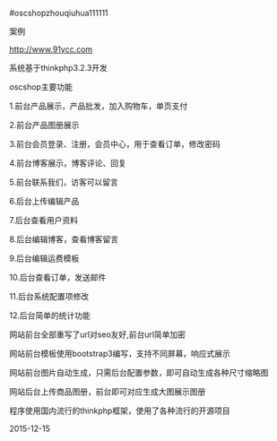 #oscshopzhouqiuhua111111

案例

http://www.91ycc.com

系统基于thinkphp3.2.3开发

oscshop主要功能

1.前台产品展示，产品批发，加入购物车，单页支付

2.前台产品图册展示

3.前台会员登录、注册，会员中心，用于查看订单，修改密码

4.前台博客展示，博客评论、回复

5.前台联系我们，访客可以留言

6.后台上传编辑产品

7.后台查看用户资料

8.后台编辑博客，查看博客留言

9.后台编辑运费模板

10.后台查看订单，发送邮件

11.后台系统配置项修改

12.后台简单的统计功能

网站前台全部重写了url对seo友好,前台url简单加密

网站前台模板使用bootstrap3编写，支持不同屏幕，响应式展示

网站前台图片自动生成，只需后台配置参数，即可自动生成各种尺寸缩略图

网站后台上传商品图册，前台即可对应生成大图展示图册

程序使用国内流行的thinkphp框架，使用了各种流行的开源项目 


2015-12-15